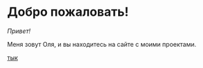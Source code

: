 # Добро пожаловать!

*Привет!*

Меня зовут Оля, и вы находитесь на сайте с моими проектами.

[тык](https://wndrolga.github.io/projects/flower/)
